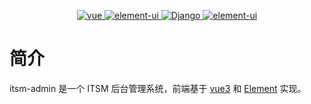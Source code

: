 <p align="center">
  <a href="https://github.com/vuejs/vue-next">
    <img src="https://img.shields.io/badge/vue-2.6.11-green.svg" alt="vue">
  </a>
  <a href="https://github.com/ElemeFE/element">
    <img src="https://img.shields.io/badge/Elementui-2.15.6-brightgreen.svg" alt="element-ui">
  </a>
  <a href="https://www.djangoproject.com">
    <img src="https://img.shields.io/badge/Django-3.2.8-%230C4B33.svg" alt="Django">
  </a>
  <a href="https://www.django-rest-framework.org">
    <img src="https://img.shields.io/badge/DRF-3.13.1-%23A30000.svg" alt="element-ui">
  </a>
</p>

# 简介

itsm-admin 是一个 ITSM 后台管理系统，前端基于 [vue3](https://v3.cn.vuejs.org/) 和 [Element](https://element.eleme.cn/) 实现。
